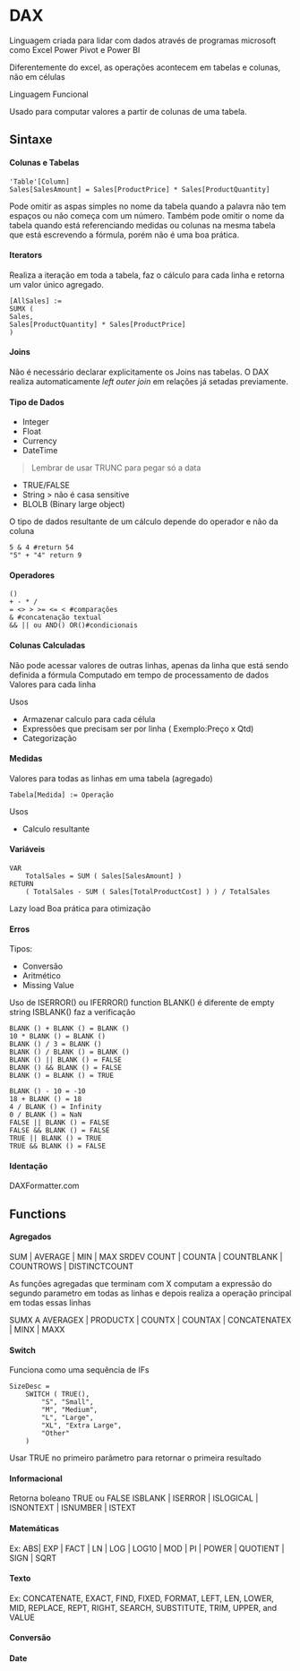 # DAX

Linguagem criada para lidar com dados através de programas microsoft como Excel Power Pivot e Power BI

Diferentemente do excel, as operações acontecem em tabelas e colunas, não em células

Linguagem Funcional

Usado para computar valores a partir de colunas de uma tabela. 

## Sintaxe

#### Colunas e Tabelas

```dax
'Table'[Column]
Sales[SalesAmount] = Sales[ProductPrice] * Sales[ProductQuantity]
```

Pode omitir as aspas simples no nome da tabela quando a palavra não tem espaços ou não começa com um número.
Também pode omitir o nome da tabela quando está referenciando medidas ou colunas na mesma tabela que está escrevendo a fórmula, porém não é uma boa prática.

#### Iterators

Realiza a iteração em toda a tabela, faz o cálculo para cada linha e retorna um valor único agregado.

```dax
[AllSales] :=
SUMX (
Sales,
Sales[ProductQuantity] * Sales[ProductPrice]
)
```

#### Joins

Não é necessário declarar explicitamente os Joins nas tabelas. O DAX realiza automaticamente *left outer join* em relações já setadas previamente.

#### Tipo de Dados

- Integer
- Float
- Currency
- DateTime
 >  Lembrar de usar TRUNC para pegar só a data
- TRUE/FALSE
- String > não é casa sensitive
- BLOLB (Binary large object)


O tipo de dados resultante de um cálculo depende do operador e não da coluna

```
5 & 4 #return 54
"5" + "4" return 9
```

#### Operadores
```dax
()
+ - * /
= <> > >= <= < #comparações
& #concatenação textual
&& || ou AND() OR()#condicionais
```

#### Colunas Calculadas

Não pode acessar valores de outras linhas, apenas da linha que está sendo definida a fórmula
Computado em tempo de processamento de dados
Valores para cada linha

Usos
- Armazenar calculo para cada célula
- Expressões que precisam ser por linha ( Exemplo:Preço x Qtd)
- Categorização

#### Medidas
Valores para todas as linhas em uma tabela (agregado)

```dax
Tabela[Medida] := Operação
```

Usos
- Calculo resultante


#### Variáveis

```dax
VAR
    TotalSales = SUM ( Sales[SalesAmount] )
RETURN
    ( TotalSales - SUM ( Sales[TotalProductCost] ) ) / TotalSales
```

Lazy load
Boa prática para otimização


#### Erros

Tipos:
- Conversão
- Aritmético
- Missing Value

Uso de ISERROR() ou IFERROR() function
BLANK() é diferente de empty string
ISBLANK() faz a verificação


``` dax
BLANK () + BLANK () = BLANK ()
10 * BLANK () = BLANK ()
BLANK () / 3 = BLANK ()
BLANK () / BLANK () = BLANK ()
BLANK () || BLANK () = FALSE
BLANK () && BLANK () = FALSE
BLANK () = BLANK () = TRUE

BLANK () - 10 = -10
18 + BLANK () = 18
4 / BLANK () = Infinity
0 / BLANK () = NaN
FALSE || BLANK () = FALSE
FALSE && BLANK () = FALSE
TRUE || BLANK () = TRUE
TRUE && BLANK () = FALSE
```

#### Identação

DAXFormatter.com


## Functions

#### Agregados 
SUM | AVERAGE | MIN | MAX SRDEV 
COUNT | COUNTA | COUNTBLANK | COUNTROWS | DISTINCTCOUNT

As funções agregadas que terminam com X computam a expressão do segundo parametro em todas as linhas e depois realiza a operação principal em todas essas linhas

SUMX A AVERAGEX | PRODUCTX | COUNTX | COUNTAX | CONCATENATEX | MINX | MAXX

#### Switch 

Funciona como uma sequência de IFs

```dax
SizeDesc = 
    SWITCH ( TRUE(),
        "S", "Small",
        "M", "Medium",
        "L", "Large",
        "XL", "Extra Large",
        "Other"
    )
```
Usar TRUE no primeiro parâmetro para retornar o primeira resultado

#### Informacional

Retorna boleano TRUE ou FALSE
ISBLANK | ISERROR | ISLOGICAL | ISNONTEXT | ISNUMBER | ISTEXT

#### Matemáticas

Ex: ABS|  EXP | FACT | LN | LOG | LOG10 | MOD | PI | POWER | QUOTIENT | SIGN | SQRT

#### Texto
Ex: CONCATENATE, EXACT, FIND, FIXED, FORMAT, LEFT, LEN, LOWER, MID, REPLACE, REPT, RIGHT, SEARCH, SUBSTITUTE, TRIM, UPPER, and VALUE

#### Conversão

#### Date




